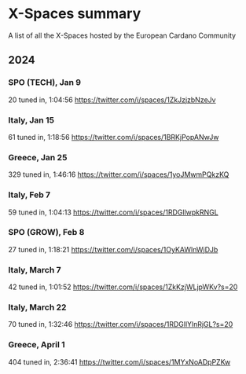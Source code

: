 # X-Spaces summary
A list of all the X-Spaces hosted by the European Cardano Community

## 2024

### SPO (TECH), Jan 9
20 tuned in, 1:04:56
https://twitter.com/i/spaces/1ZkJzjzbNzeJv

### Italy, Jan 15
61 tuned in, 1:18:56
https://twitter.com/i/spaces/1BRKjPopANwJw

### Greece, Jan 25
329 tuned in, 1:46:16
https://twitter.com/i/spaces/1yoJMwmPQkzKQ

### Italy, Feb 7
59 tuned in, 1:04:13
https://twitter.com/i/spaces/1RDGllwpkRNGL

### SPO (GROW), Feb 8
27 tuned in, 1:18:21
https://twitter.com/i/spaces/1OyKAWlnWjDJb

### Italy, March 7
42 tuned in, 1:01:52
https://twitter.com/i/spaces/1ZkKzjWLjpWKv?s=20

### Italy, March 22
70 tuned in, 1:32:46
https://twitter.com/i/spaces/1RDGllYlnRjGL?s=20

### Greece, April 1
404 tuned in, 2:36:41
https://twitter.com/i/spaces/1MYxNoADpPZKw
